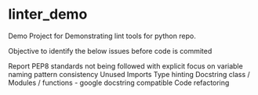 # linter_demo
Demo Project for Demonstrating lint tools for python repo.


Objective to identify the below issues before code is commited

Report PEP8 standards not being followed with explicit focus on
variable naming pattern consistency
Unused Imports
Type hinting
Docstring class / Modules / functions - google docstring compatible
Code refactoring

